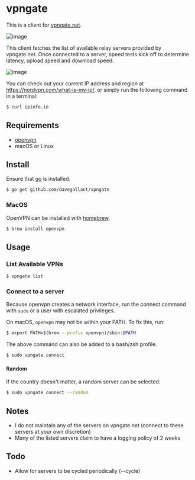 # vpngate

This is a client for [vpngate.net](https://www.vpngate.net/).

![image](https://user-images.githubusercontent.com/4519234/103308173-ce250780-49df-11eb-9032-ef832e5b9463.png)

This client fetches the list of available relay servers provided by vpngate.net. Once connected to a server, speed tests kick off to determine latency, upload speed and download speed.

![image](https://user-images.githubusercontent.com/4519234/103308641-e47f9300-49e0-11eb-8ff2-77c6e3e8cc7b.png)

You can check out your current IP address and region at https://nordvpn.com/what-is-my-ip/, or simply run the following command in a terminal:

```sh
$ curl ipinfo.io
```

## Requirements

- [openvpn](https://github.com/OpenVPN/openvpn)
- macOS or Linux

## Install

Ensure that [go](https://golang.org/doc/install) is installed.

```sh
$ go get github.com/davegallant/vpngate
```

### MacOS

OpenVPN can be installed with [homebrew](https://brew.sh/).

```sh
$ brew install openvpn
```

## Usage

### List Available VPNs

```sh
$ vpngate list
```

### Connect to a server

Because openvpn creates a network interface, run the connect command with `sudo` or a user with escalated privileges.

On macOS, `openvpn` may not be within your PATH. To fix this, run:

```sh
$ export PATH=$(brew --prefix openvpn)/sbin:$PATH
```

The above command can also be added to a bash/zsh profile.


```sh
$ sudo vpngate connect
```

#### Random

If the country doesn't matter, a random server can be selected:

```sh
$ sudo vpngate connect --random
```

## Notes

- I do not maintain any of the servers on vpngate.net (connect to these servers at your own discretion)
- Many of the listed servers claim to have a logging policy of 2 weeks


## Todo

- Allow for servers to be cycled periodically (--cycle)
